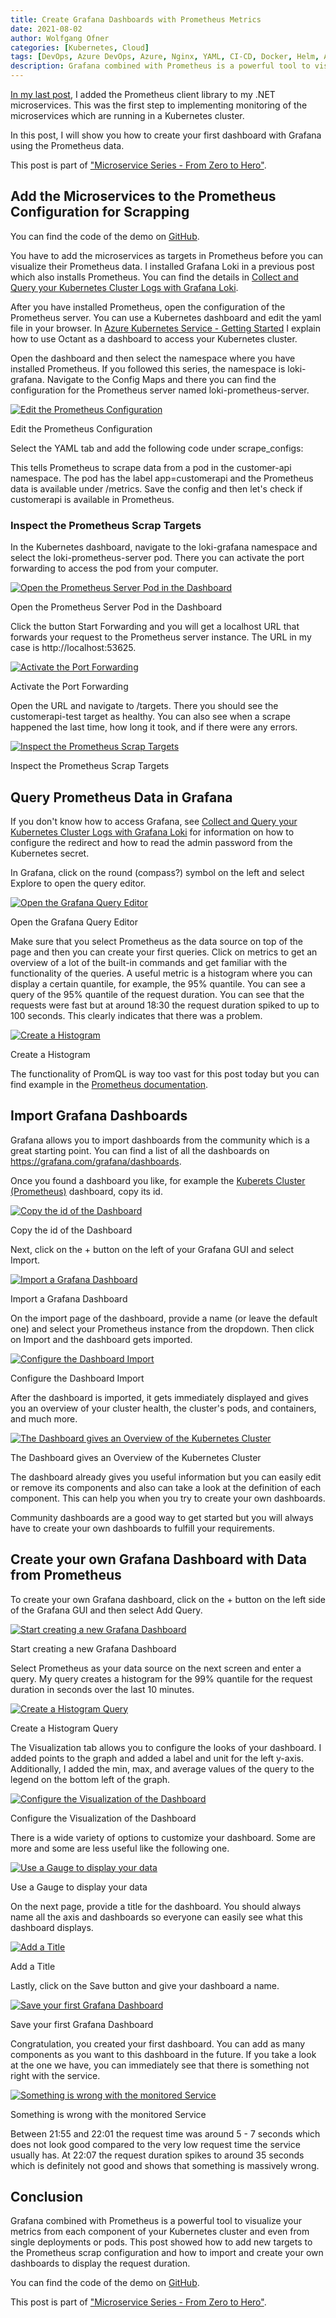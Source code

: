```yaml
---
title: Create Grafana Dashboards with Prometheus Metrics
date: 2021-08-02
author: Wolfgang Ofner
categories: [Kubernetes, Cloud]
tags: [DevOps, Azure DevOps, Azure, Nginx, YAML, CI-CD, Docker, Helm, AKS, Kubernetes, Monitoring, Prometheus, Grafana]
description: Grafana combined with Prometheus is a powerful tool to visualize your metrics from each component of your Kubernetes cluster and even from single deployments or pods.
---
```


[In my last post](/monitor-net-microservices-with-prometheus), I added the Prometheus client library to my .NET microservices. This was the first step to implementing monitoring of the microservices which are running in a Kubernetes cluster.

In this post, I will show you how to create your first dashboard with Grafana using the Prometheus data.

This post is part of ["Microservice Series - From Zero to Hero"](/microservice-series-from-zero-to-hero).

## Add the Microservices to the Prometheus Configuration for Scrapping

You can find the code of the demo on <a href="https://github.com/WolfgangOfner/MicroserviceDemo" target="_blank" rel="noopener noreferrer">GitHub</a>.

You have to add the microservices as targets in Prometheus before you can visualize their Prometheus data. I installed Grafana Loki in a previous post which also installs Prometheus. You can find the details in [Collect and Query your Kubernetes Cluster Logs with Grafana Loki](/collect-and-query-kubernetes-logs-with-grafana-loki).

After you have installed Prometheus, open the configuration of the Prometheus server. You can use a Kubernetes dashboard and edit the yaml file in your browser. In [Azure Kubernetes Service - Getting Started](/azure-kubernetes-service-getting-started/#access-the-aks-cluster) I explain how to use Octant as a dashboard to access your Kubernetes cluster.

Open the dashboard and then select the namespace where you have installed Prometheus. If you followed this series, the namespace is loki-grafana. Navigate to the Config Maps and there you can find the configuration for the Prometheus server named loki-prometheus-server.

<div class="col-12 col-sm-10 aligncenter">
  <a href="/assets/img/posts/2021/08/Edit-the-Prometheus-Configuration.jpg"><img loading="lazy" src="/assets/img/posts/2021/08/Edit-the-Prometheus-Configuration.jpg" alt="Edit the Prometheus Configuration" /></a>
  
  <p>
   Edit the Prometheus Configuration
  </p>
</div>

Select the YAML tab and add the following code under scrape_configs:

<script src="https://gist.github.com/WolfgangOfner/0d2582d969110b9ec36ccec1fd0f7da3.js"></script>

This tells Prometheus to scrape data from a pod in the customer-api namespace. The pod has the label app=customerapi and the Prometheus data is available under /metrics. Save the config and then let's check if customerapi is available in Prometheus.

### Inspect the Prometheus Scrap Targets

In the Kubernetes dashboard, navigate to the loki-grafana namespace and select the loki-prometheus-server pod. There you can activate the port forwarding to access the pod from your computer. 

<div class="col-12 col-sm-10 aligncenter">
  <a href="/assets/img/posts/2021/08/Open-the-Prometheus-Server-Pod-in-the-Dashboard.jpg"><img loading="lazy" src="/assets/img/posts/2021/08/Open-the-Prometheus-Server-Pod-in-the-Dashboard.jpg" alt="Open the Prometheus Server Pod in the Dashboard" /></a>
  
  <p>
   Open the Prometheus Server Pod in the Dashboard
  </p>
</div>

Click the button Start Forwarding and you will get a localhost URL that forwards your request to the Prometheus server instance. The URL in my case is http://localhost:53625.

<div class="col-12 col-sm-10 aligncenter">
  <a href="/assets/img/posts/2021/08/Activate-the-Port-Forwarding.jpg"><img loading="lazy" src="/assets/img/posts/2021/08/Activate-the-Port-Forwarding.jpg" alt="Activate the Port Forwarding" /></a>
  
  <p>
   Activate the Port Forwarding
  </p>
</div>

Open the URL and navigate to /targets. There you should see the customerapi-test target as healthy. You can also see when a scrape happened the last time, how long it took, and if there were any errors.

<div class="col-12 col-sm-10 aligncenter">
  <a href="/assets/img/posts/2021/08/Inspect-the-Prometheus-Scrap-Targets.jpg"><img loading="lazy" src="/assets/img/posts/2021/08/Inspect-the-Prometheus-Scrap-Targets.jpg" alt="Inspect the Prometheus Scrap Targets" /></a>
  
  <p>
   Inspect the Prometheus Scrap Targets
  </p>
</div>

## Query Prometheus Data in Grafana

If you don't know how to access Grafana, see [Collect and Query your Kubernetes Cluster Logs with Grafana Loki](/collect-and-query-kubernetes-logs-with-grafana-loki/#access-grafana) for information on how to configure the redirect and how to read the admin password from the Kubernetes secret.

In Grafana, click on the round (compass?) symbol on the left and select Explore to open the query editor.

<div class="col-12 col-sm-10 aligncenter">
  <a href="/assets/img/posts/2021/08/Open-the-Grafana-Query-Editor.jpg"><img loading="lazy" src="/assets/img/posts/2021/08/Open-the-Grafana-Query-Editor.jpg" alt="Open the Grafana Query Editor" /></a>
  
  <p>
   Open the Grafana Query Editor
  </p>
</div>

Make sure that you select Prometheus as the data source on top of the page and then you can create your first queries. Click on metrics to get an overview of a lot of the built-in commands and get familiar with the functionality of the queries. A useful metric is a histogram where you can display a certain quantile, for example, the 95% quantile. You can see a query of the 95% quantile of the request duration. You can see that the requests were fast but at around 18:30 the request duration spiked to up to 100 seconds. This clearly indicates that there was a problem.

<div class="col-12 col-sm-10 aligncenter">
  <a href="/assets/img/posts/2021/08/Create-a-Histogram.jpg"><img loading="lazy" src="/assets/img/posts/2021/08/Create-a-Histogram.jpg" alt="Create a Histogram" /></a>
  
  <p>
   Create a Histogram
  </p>
</div>

The functionality of PromQL is way too vast for this post today but you can find example in the <a href="https://prometheus.io/docs/prometheus/latest/querying/basics/" target="_blank" rel="noopener noreferrer">Prometheus documentation</a>.

## Import Grafana Dashboards

Grafana allows you to import dashboards from the community which is a great starting point. You can find a list of all the dashboards on <a href="https://grafana.com/grafana/dashboards/" target="_blank" rel="noopener noreferrer">https://grafana.com/grafana/dashboards</a>.

Once you found a dashboard you like, for example the <a href="https://grafana.com/grafana/dashboards/6417" target="_blank" rel="noopener noreferrer">Kuberets Cluster (Prometheus)</a> dashboard, copy its id. 

<div class="col-12 col-sm-10 aligncenter">
  <a href="/assets/img/posts/2021/08/Copy-the-id-of-the-Dashboard.jpg"><img loading="lazy" src="/assets/img/posts/2021/08/Copy-the-id-of-the-Dashboard.jpg" alt="Copy the id of the Dashboard" /></a>
  
  <p>
   Copy the id of the Dashboard
  </p>
</div>

Next, click on the + button on the left of your Grafana GUI and select Import.

<div class="col-12 col-sm-10 aligncenter">
  <a href="/assets/img/posts/2021/08/Import-a-Grafana-Dashboard.jpg"><img loading="lazy" src="/assets/img/posts/2021/08/Import-a-Grafana-Dashboard.jpg" alt="Import a Grafana Dashboard" /></a>
  
  <p>
   Import a Grafana Dashboard
  </p>
</div>

On the import page of the dashboard, provide a name (or leave the default one) and select your Prometheus instance from the dropdown. Then click on Import and the dashboard gets imported. 

<div class="col-12 col-sm-10 aligncenter">
  <a href="/assets/img/posts/2021/08/Configure-the-Dashboard-Import.jpg"><img loading="lazy" src="/assets/img/posts/2021/08/Configure-the-Dashboard-Import.jpg" alt="Configure the Dashboard Import" /></a>
  
  <p>
   Configure the Dashboard Import
  </p>
</div>

After the dashboard is imported, it gets immediately displayed and gives you an overview of your cluster health, the cluster's pods, and containers, and much more. 

<div class="col-12 col-sm-10 aligncenter">
  <a href="/assets/img/posts/2021/08/The-Dashboard-gives-an-Overview-of-the-Kubernetes-Cluster.jpg"><img loading="lazy" src="/assets/img/posts/2021/08/The-Dashboard-gives-an-Overview-of-the-Kubernetes-Cluster.jpg" alt="The Dashboard gives an Overview of the Kubernetes Cluster" /></a>
  
  <p>
   The Dashboard gives an Overview of the Kubernetes Cluster
  </p>
</div>

The dashboard already gives you useful information but you can easily edit or remove its components and also can take a look at the definition of each component. This can help you when you try to create your own dashboards.

Community dashboards are a good way to get started but you will always have to create your own dashboards to fulfill your requirements. 

## Create your own Grafana Dashboard with Data from Prometheus

To create your own Grafana dashboard, click on the + button on the left side of the Grafana GUI and then select Add Query.

<div class="col-12 col-sm-10 aligncenter">
  <a href="/assets/img/posts/2021/08/Start-creating-a-new-Grafana-Dashboard.jpg"><img loading="lazy" src="/assets/img/posts/2021/08/Start-creating-a-new-Grafana-Dashboard.jpg" alt="Start creating a new Grafana Dashboard" /></a>
  
  <p>
   Start creating a new Grafana Dashboard
  </p>
</div>

Select Prometheus as your data source on the next screen and enter a query. My query creates a histogram for the 99% quantile for the request duration in seconds over the last 10 minutes.

<script src="https://gist.github.com/WolfgangOfner/a51a039dcae9d95fd50037c0cace0fe6.js"></script>

<div class="col-12 col-sm-10 aligncenter">
  <a href="/assets/img/posts/2021/08/Create-a-Histogram-Query.jpg"><img loading="lazy" src="/assets/img/posts/2021/08/Create-a-Histogram-Query.jpg" alt="Create a Histogram Query" /></a>
  
  <p>
   Create a Histogram Query
  </p>
</div>

The Visualization tab allows you to configure the looks of your dashboard. I added points to the graph and added a label and unit for the left y-axis. Additionally, I added the min, max, and average values of the query to the legend on the bottom left of the graph.

<div class="col-12 col-sm-10 aligncenter">
  <a href="/assets/img/posts/2021/08/Configure-the-Visualization-of-the-Dashboard.jpg"><img loading="lazy" src="/assets/img/posts/2021/08/Configure-the-Visualization-of-the-Dashboard.jpg" alt="Configure the Visualization of the Dashboard" /></a>
  
  <p>
   Configure the Visualization of the Dashboard
  </p>
</div>

There is a wide variety of options to customize your dashboard. Some are more and some are less useful like the following one.

<div class="col-12 col-sm-10 aligncenter">
  <a href="/assets/img/posts/2021/08/Use-a-Gauge-to-display-your-data.jpg"><img loading="lazy" src="/assets/img/posts/2021/08/Use-a-Gauge-to-display-your-data.jpg" alt="Use a Gauge to display your data" /></a>
  
  <p>
   Use a Gauge to display your data
  </p>
</div>

On the next page, provide a title for the dashboard. You should always name all the axis and dashboards so everyone can easily see what this dashboard displays.

<div class="col-12 col-sm-10 aligncenter">
  <a href="/assets/img/posts/2021/08/Add-a-Title.jpg"><img loading="lazy" src="/assets/img/posts/2021/08/Add-a-Title.jpg" alt="Add a Title" /></a>
  
  <p>
   Add a Title
  </p>
</div>

Lastly, click on the Save button and give your dashboard a name.

<div class="col-12 col-sm-10 aligncenter">
  <a href="/assets/img/posts/2021/08/Save-your-first-Grafana-Dashboard.jpg"><img loading="lazy" src="/assets/img/posts/2021/08/Save-your-first-Grafana-Dashboard.jpg" alt="Save your first Grafana Dashboard" /></a>
  
  <p>
   Save your first Grafana Dashboard
  </p>
</div>

Congratulation, you created your first dashboard. You can add as many components as you want to this dashboard in the future. If you take a look at the one we have, you can immediately see that there is something not right with the service.

<div class="col-12 col-sm-10 aligncenter">
  <a href="/assets/img/posts/2021/08/Something-is-wrong-with-the-monitored-Service.jpg"><img loading="lazy" src="/assets/img/posts/2021/08/Something-is-wrong-with-the-monitored-Service.jpg" alt="Something is wrong with the monitored Service" /></a>
  
  <p>
   Something is wrong with the monitored Service
  </p>
</div>

Between 21:55 and 22:01 the request time was around 5 - 7 seconds which does not look good compared to the very low request time the service usually has. At 22:07 the request duration spikes to around 35 seconds which is definitely not good and shows that something is massively wrong.

## Conclusion

Grafana combined with Prometheus is a powerful tool to visualize your metrics from each component of your Kubernetes cluster and even from single deployments or pods. This post showed how to add new targets to the Prometheus scrap configuration and how to import and create your own dashboards to display the request duration.

You can find the code of the demo on <a href="https://github.com/WolfgangOfner/MicroserviceDemo" target="_blank" rel="noopener noreferrer">GitHub</a>.

This post is part of ["Microservice Series - From Zero to Hero"](/microservice-series-from-zero-to-hero).